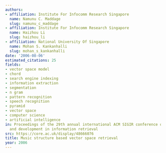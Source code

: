 ```yaml
---
authors:
- affiliation: Institute For Infocomm Research Singapore
  name: Namunu C. Maddage
  slug: namunu_c_maddage
- affiliation: Institute For Infocomm Research Singapore
  name: Haizhou Li
  slug: haizhou_li
- affiliation: National University Of Singapore
  name: Mohan S. Kankanhalli
  slug: mohan_s_kankanhalli
date: '2006-08-06'
estimated_citations: 25
fields:
- vector space model
- chord
- search engine indexing
- information extraction
- segmentation
- n gram
- pattern recognition
- speech recognition
- pyramid
- vector space
- computer science
- artificial intelligence
in: Proceedings of the 29th annual international ACM SIGIR conference on Research
  and development in information retrieval
src: https://core.ac.uk/display/48666076
title: Music structure based vector space retrieval
year: 2006
---
```

